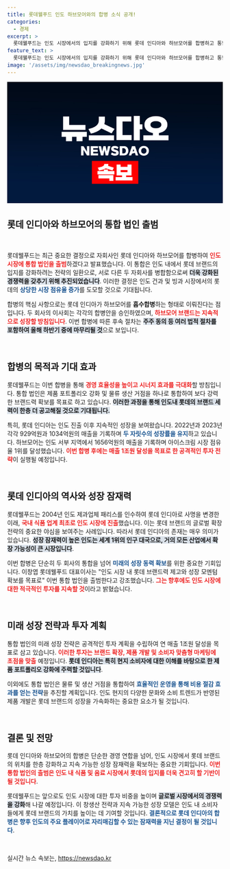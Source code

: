 ```yaml
---
title: 롯데웰푸드 인도 하브모어와의 합병 소식 공개!
categories:
  - 경제
excerpt: >
  롯데웰푸드는 인도 시장에서의 입지를 강화하기 위해 롯데 인디아와 하브모어를 합병하고 통합 법인을 출범한다고 발표했다. 경영 효율화와 시너지 효과를 통한 매출 1조원 목표, 하반기 내 주주 동의를 마치고 내년 초 새 시대를 열 예정이다!
feature_text: >
  롯데웰푸드는 인도 시장에서의 입지를 강화하기 위해 롯데 인디아와 하브모어를 합병하고 통합 법인을 출범한다고 발표했다. 경영 효율화와 시너지 효과를 통한 매출 1조원 목표, 하반기 내 주주 동의를 마치고 내년 초 새 시대를 열 예정이다!
image: '/assets/img/newsdao_breakingnews.jpg'
---
```


<p><img src="/assets/img/newsdao_breakingnews.jpg" alt="bookingtag 속보" /></p>

<h2 data-ke-size="size26">롯데 인디아와 하브모어의 통합 법인 출범</h2>

<p data-ke-size="size16">&nbsp;</p>

<p>롯데웰푸드는 최근 중요한 결정으로 자회사인 롯데 인디아와 하브모어를 합병하여 <b><span style="color: #ee2323;">인도 시장에 통합 법인을 출범</span></b>하겠다고 발표했습니다. 이 통합은 인도 내에서 롯데 브랜드의 입지를 강화하려는 전략의 일환으로, 서로 다른 두 자회사를 병합함으로써 <b><span style="background-color: #21538527;">더욱 강화된 경쟁력을 갖추기 위해 추진되었습니다</span></b>. 이러한 결정은 인도 건과 및 빙과 시장에서의 롯데의 <b><span style="color: #1a5490;">상당한 시장 점유율 증가</span></b>를 도모할 것으로 기대됩니다.</p>

<p>합병의 핵심 사항으로는 롯데 인디아가 하브모어를 <b>흡수합병</b>하는 형태로 이뤄진다는 점입니다. 두 회사의 이사회는 각각의 합병안을 승인하였으며, <b><span style="color: #ee2323;">하브모어 브랜드는 지속적으로 성장할 방침입니다</span></b>. 이번 합병에 따른 후속 절차는 <b><span style="background-color: #21538527;">주주 동의 등 여러 법적 절차를 포함하여 올해 하반기 중에 마무리될 것</span></b>으로 보입니다.</p>

<p data-ke-size="size16">&nbsp;</p>

<h2 data-ke-size="size26">합병의 목적과 기대 효과</h2>

<p>롯데웰푸드는 이번 합병을 통해 <b><span style="color: #ee2323;">경영 효율성을 높이고 시너지 효과를 극대화</span></b>할 방침입니다. 통합 법인은 제품 포트폴리오 강화 및 물류 생산 거점을 하나로 통합하여 보다 강력한 브랜드력 확보를 목표로 하고 있습니다. <b><span style="background-color: #21538527;">이러한 과정을 통해 인도내 롯데의 브랜드 세력이 한층 더 공고해질 것으로 기대됩니다.</span></b></p>

<p>특히, 롯데 인디아는 인도 진출 이후 지속적인 성장을 보여왔습니다. 2022년과 2023년 각각 929억원과 1034억원의 매출을 기록하며 <b><span style="color: #1a5490;">두 자릿수의 성장률을 유지</span></b>하고 있습니다. 하브모어는 인도 서부 지역에서 1656억원의 매출을 기록하며 아이스크림 시장 점유율 1위를 달성했습니다. <b><span style="color: #ee2323;">이번 합병 후에는 매출 1조원 달성을 목표로 한 공격적인 투자 전략</span></b>이 실행될 예정입니다.</p>

<p data-ke-size="size16">&nbsp;</p>

<h2 data-ke-size="size26">롯데 인디아의 역사와 성장 잠재력</h2>

<p>롯데웰푸드는 2004년 인도 제과업체 패리스를 인수하여 롯데 인디아로 사명을 변경한 이래, <b><span style="color: #ee2323;">국내 식품 업계 최초로 인도 시장에 진출</span></b>했습니다. 이는 롯데 브랜드의 글로벌 확장 전략의 중요한 야심을 보여주는 사례입니다. 따라서 롯데 인디아의 존재는 매우 의미가 있습니다. <b><span style="background-color: #21538527;">성장 잠재력이 높은 인도는 세계 1위의 인구 대국으로, 거의 모든 산업에서 확장 가능성이 큰 시장입니다</span></b>.</p>

<p>이번 합병은 단순히 두 회사의 통합을 넘어 <b><span style="color: #1a5490;">미래의 성장 동력 확보</span></b>를 위한 중요한 기회입니다. 이창엽 롯데웰푸드 대표이사는 "인도 시장 내 롯데 브랜드력 제고와 성장 모멘텀 확보를 목표로" 이번 통합 법인을 출범한다고 강조했습니다. <b><span style="color: #ee2323;">그는 향후에도 인도 시장에 대한 적극적인 투자를 지속할 것</span></b>이라고 밝혔습니다.</p>

<p data-ke-size="size16">&nbsp;</p>

<h2 data-ke-size="size26">미래 성장 전략과 투자 계획</h2>

<p>통합 법인의 미래 성장 전략은 공격적인 투자 계획을 수립하여 연 매출 1조원 달성을 목표로 삼고 있습니다. <b><span style="color: #ee2323;">이러한 투자는 브랜드 확장, 제품 개발 및 소비자 맞춤형 마케팅에 초점을 맞출</span></b> 예정입니다. <b><span style="background-color: #21538527;">롯데 인디아는 특히 현지 소비자에 대한 이해를 바탕으로 한 제품 포트폴리오 강화에 주력할 것입니다</span></b>.</p>

<p>이외에도 통합 법인은 물류 및 생산 거점을 통합하여 <b><span style="color: #1a5490;">효율적인 운영을 통해 비용 절감 효과를 얻는 전략</span></b>을 추진할 계획입니다. 인도 현지의 다양한 문화와 소비 트렌드가 반영된 제품 개발은 롯데 브랜드의 성장을 가속화하는 중요한 요소가 될 것입니다. </p>

<p data-ke-size="size16">&nbsp;</p>

<h2 data-ke-size="size26">결론 및 전망</h2>

<p>롯데 인디아와 하브모어의 합병은 단순한 경영 연합을 넘어, 인도 시장에서 롯데 브랜드의 위치를 한층 강화하고 지속 가능한 성장 잠재력을 확보하는 중요한 기회입니다. <b><span style="color: #ee2323;">이번 통합 법인의 출범은 인도 내 식품 및 음료 시장에서 롯데의 입지를 더욱 견고히 할 기반이 될 것입니다</span></b>.</p>

<p>롯데웰푸드는 앞으로도 인도 시장에 대한 투자 비중을 높이며 <b><span style="background-color: #21538527;">글로벌 시장에서의 경쟁력을 강화</span></b>해 나갈 예정입니다. 이 창생산 전략과 지속 가능한 성장 모델은 인도 내 소비자들에게 롯데 브랜드의 가치를 높이는 데 기여할 것입니다. <b><span style="color: #1a5490;">결론적으로 롯데 인디아의 합병은 향후 인도의 주요 플레이어로 자리매김할 수 있는 잠재력을 지닌 결정이 될 것입니다</span></b>.</p>

<p data-ke-size="size16">&nbsp;</p>
실시간 뉴스 속보는, <a href="https://newsdao.kr" rel="dofollow">https://newsdao.kr</a>


